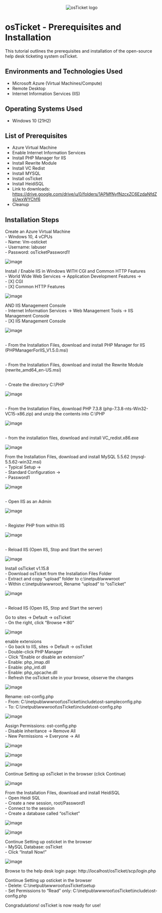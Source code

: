 <p align="center">
<img src="https://i.imgur.com/Clzj7Xs.png" alt="osTicket logo"/>
</p>

<h1>osTicket - Prerequisites and Installation</h1>
This tutorial outlines the prerequisites and installation of the open-source help desk ticketing system osTicket.<br />


<h2>Environments and Technologies Used</h2>

- Microsoft Azure (Virtual Machines/Compute)
- Remote Desktop
- Internet Information Services (IIS)

<h2>Operating Systems Used </h2>

- Windows 10</b> (21H2)

<h2>List of Prerequisites</h2>

- Azure Virtual Machine
- Enable Internet Information Services
- Install PHP Manager for IIS
- Install Rewrite Module
- Install VC Redist
- Install MYSQL
- Install osTicket
- Install HeidiSQL
- Link to downloads: https://drive.google.com/drive/u/0/folders/1APMfNyfNzcxZC6EzdaNfdZsUwxWYChf6
- Cleanup

<h2>Installation Steps</h2>

Create an Azure Virtual Machine 
<br>- Windows 10, 4 vCPUs </b>
<br>- Name: Vm-osticket </b>
<br>- Username: labuser </b> 
<br>- Password: osTicketPassword1! </b>
</p>

![image](https://github.com/user-attachments/assets/2f7296cc-0980-4720-a4ed-d0c9b1ab0f1e)

<p>
Install / Enable IIS in Windows WITH
CGI and Common HTTP Features 
<br>-  World Wide Web Services -> Application Development Features -> </b>
<br>- [X] CGI </b>
<br>- [X] Common HTTP Features </b> 
</p>

![image](https://github.com/user-attachments/assets/eed8329b-7d02-4c45-a6e8-e3e42461b92e)

<p>
AND IIS Management Console
<br>-  Internet Information Services -> Web Management Tools -> IIS Management Console </b>
<br>- [X]  IIS Management Console </b>
</p>

![image](https://github.com/user-attachments/assets/a029807d-ea01-4d3b-8d90-6fa33395a37f)

<p>
<br>-  From the Installation Files, download and install PHP Manager for IIS (PHPManagerForIIS_V1.5.0.msi) </b>
</p>
<p>
<br>-  From the Installation Files, download and install the Rewrite Module (rewrite_amd64_en-US.msi) </b>
</p>
<p>
<br>-  Create the directory C:\PHP </b>
</p>

![image](https://github.com/user-attachments/assets/0afc0eff-e3dd-4e6b-b9d1-5819d5dc9a18)

<p>
<br>-  From the Installation Files, download PHP 7.3.8 (php-7.3.8-nts-Win32-VC15-x86.zip) and unzip the contents into C:\PHP </b>
</p>

![image](https://github.com/user-attachments/assets/bcc2fe17-9fd0-4d8e-a0c3-05893a10afac)

<p>
<br>-  from the installation files, download and install VC_redist.x86.exe</b>
</p>

![image](https://github.com/user-attachments/assets/80c7dfad-ed05-4040-b25c-e1b17f85cceb)

<p>
From the Installation Files, download and install MySQL 5.5.62 (mysql-5.5.62-win32.msi)
<br>- Typical Setup -> </b>
<br>- Standard Configuration -> </b>
<br>- Password1 </b>
</p>

![image](https://github.com/user-attachments/assets/4ce4a453-adbb-4b8b-af93-a2b47ad3423c)

<p>
<br>- Open IIS as an Admin</b>
</p>

![image](https://github.com/user-attachments/assets/9d2de22b-5048-46e9-adb2-5d9e18633709)

<p>
<br>- Register PHP from within IIS</b>
</p>

![image](https://github.com/user-attachments/assets/5858a740-2070-418e-821d-f20c1304897f)

<p>
<br>- Reload IIS (Open IIS, Stop and Start the server)</b>
</p>

![image](https://github.com/user-attachments/assets/050280bf-5901-417f-b9e8-de1dd6f2681e)

<p>
Install osTicket v1.15.8
<br>- Download osTicket from the Installation Files Folder </b>
<br>- Extract and copy “upload” folder to c:\inetpub\wwwroot </b>
<br>- Within c:\inetpub\wwwroot, Rename “upload” to “osTicket” </b>
</p>

![image](https://github.com/user-attachments/assets/b77b7973-9cc0-40fd-a261-c31a40cf1726)

<p>
<br>- Reload IIS (Open IIS, Stop and Start the server)</b>
</p>

<p>
Go to sites -> Default -> osTicket
<br>- On the right, click “Browse *:80” </b>
</p>

![image](https://github.com/user-attachments/assets/78351c29-383b-46f5-9f16-15fe68a7164a)

<p>
enable extensions
<br>- Go back to IIS, sites -> Default -> osTicket </b>
<br>- Double-click PHP Manager </b>
<br>- Click “Enable or disable an extension” </b>
  <br>- Enable: php_imap.dll </b>
  <br>- Enable: php_intl.dll </b>
  <br>- Enable: php_opcache.dll </b>
<br>- Refresh the osTicket site in your browse, observe the changes </b>
</p>

![image](https://github.com/user-attachments/assets/01e9bc4a-fa45-4786-8c5d-96ad67b90f9b)

<p>
Rename: ost-config.php
<br>- From: C:\inetpub\wwwroot\osTicket\include\ost-sampleconfig.php </b>
<br>- To: C:\inetpub\wwwroot\osTicket\include\ost-config.php </b>
</p>

![image](https://github.com/user-attachments/assets/8b929bc1-2531-403e-ad86-b9dd41e13506)

<p>
Assign Permissions: ost-config.php
<br>- Disable inheritance -> Remove All </b>
<br>- New Permissions -> Everyone -> All </b>
</p>

![image](https://github.com/user-attachments/assets/4a34a2fe-919a-406b-96c8-04029b19b9bf)

![image](https://github.com/user-attachments/assets/d08e4183-088e-465b-81d6-ed525f07d024)

![image](https://github.com/user-attachments/assets/9835f7e6-d6c3-4194-a7c7-53f1965275b0)

<p>
Continue Setting up osTicket in the browser (click Continue)
</p>

![image](https://github.com/user-attachments/assets/cc4331f0-09a9-4eb4-a21f-fd485ade136a)

<p>
From the Installation Files, download and install HeidiSQL
<br>- Open Heidi SQL </b>
<br>- Create a new session, root/Password1 </b>
<br>- Connect to the session </b>
<br>- Create a database called “osTicket” </b>
</p>

![image](https://github.com/user-attachments/assets/84108d2e-c04c-4a83-8fe4-6d8e4eb527e5)

![image](https://github.com/user-attachments/assets/8c7ad445-35d6-41ca-a1f2-f742315a3e18)

<p>
Continue Setting up osticket in the browser
<br>- MySQL Database: osTicket </b>
<br>- Click “Install Now!” </b>
</p>

![image](https://github.com/user-attachments/assets/699bde32-de7e-446b-b4b2-1241a663ee9a)

<p>
Browse to the help desk login page: http://localhost/osTicket/scp/login.php
</p>

<p>
Continue Setting up osticket in the browser
<br>- Delete: C:\inetpub\wwwroot\osTicket\setup </b>
<br>- Set Permissions to “Read” only: C:\inetpub\wwwroot\osTicket\include\ost-config.php </b>
</p>

Congradulations! osTicket is now ready for use!
